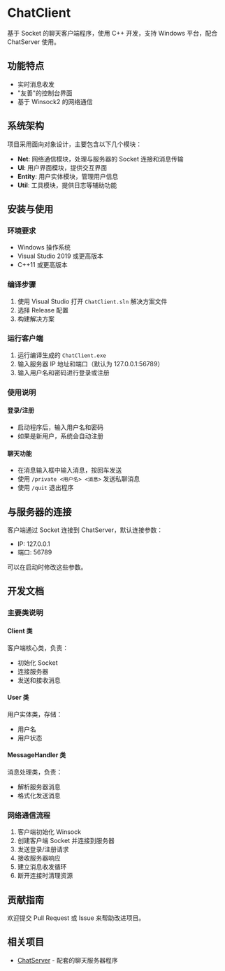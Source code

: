 # ChatClient

基于 Socket 的聊天客户端程序，使用 C++ 开发，支持 Windows 平台，配合 ChatServer 使用。

## 功能特点
- 实时消息收发
- "友善"的控制台界面
- 基于 Winsock2 的网络通信

## 系统架构

项目采用面向对象设计，主要包含以下几个模块：

- **Net**: 网络通信模块，处理与服务器的 Socket 连接和消息传输
- **UI**: 用户界面模块，提供交互界面
- **Entity**: 用户实体模块，管理用户信息
- **Util**: 工具模块，提供日志等辅助功能

## 安装与使用

### 环境要求

- Windows 操作系统
- Visual Studio 2019 或更高版本
- C++11 或更高版本

### 编译步骤

1. 使用 Visual Studio 打开 `ChatClient.sln` 解决方案文件
2. 选择 Release 配置
3. 构建解决方案

### 运行客户端

1. 运行编译生成的 `ChatClient.exe`
2. 输入服务器 IP 地址和端口（默认为 127.0.0.1:56789）
3. 输入用户名和密码进行登录或注册

### 使用说明

#### 登录/注册
- 启动程序后，输入用户名和密码
- 如果是新用户，系统会自动注册

#### 聊天功能
- 在消息输入框中输入消息，按回车发送
- 使用 `/private <用户名> <消息>` 发送私聊消息
- 使用 `/quit` 退出程序

## 与服务器的连接

客户端通过 Socket 连接到 ChatServer，默认连接参数：
- IP: 127.0.0.1
- 端口: 56789

可以在启动时修改这些参数。

## 开发文档

### 主要类说明

#### Client 类
客户端核心类，负责：
- 初始化 Socket
- 连接服务器
- 发送和接收消息

#### User 类
用户实体类，存储：
- 用户名
- 用户状态

#### MessageHandler 类
消息处理类，负责：
- 解析服务器消息
- 格式化发送消息

### 网络通信流程

1. 客户端初始化 Winsock
2. 创建客户端 Socket 并连接到服务器
3. 发送登录/注册请求
4. 接收服务器响应
5. 建立消息收发循环
6. 断开连接时清理资源

## 贡献指南

欢迎提交 Pull Request 或 Issue 来帮助改进项目。

## 相关项目

- [ChatServer](https://github.com/yueyingyifeng/CPPChatServer) - 配套的聊天服务器程序
